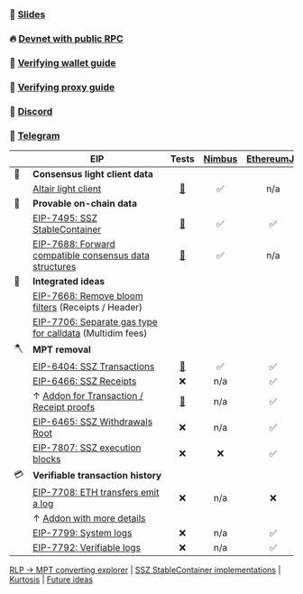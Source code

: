 ### 🛝 [Slides](./slides.pdf)
### 🔥 [Devnet with public RPC](https://ssz-devnet-0.ethpandaops.io)
### 📱 [Verifying wallet guide](./app.md)
### 🔮 [Verifying proxy guide](./rpc.md)
### 💬 [Discord](https://discord.gg/xUmjdjzMNY)
### 📠 [Telegram](https://t.me/+ZJqjzyCQWB8xNzE0)

|| EIP| Tests | [Nimbus](https://github.com/status-im/nimbus-eth2) | [EthereumJS](https://github.com/ethereumjs/ethereumjs-monorepo) | [Helios](https://github.com/a16z/helios) |
| - | - | :-: | :-: | :-: | :-: |
| 🐣 | **Consensus light client data**
|| [Altair light client](https://github.com/ethereum/consensus-specs/blob/dev/specs/altair/light-client/sync-protocol.md) | [🔗](https://github.com/ethereum/consensus-specs/tree/dev/tests/formats/light_client) | ✅ | n/a | ✅ |
| 🦒 | **Provable on-chain data**
|| [EIP-7495: SSZ StableContainer](https://eips.ethereum.org/EIPS/eip-7495) | [🔗](https://github.com/ethereum/consensus-specs/pull/3777) | ✅ | ✅ | ✅ |
|| [EIP-7688: Forward compatible consensus data structures](https://eips.ethereum.org/EIPS/eip-7688) | [🔗](https://github.com/ethereum/consensus-specs/pull/3844) | ✅ | n/a | ✅ |
| 🐼 | **Integrated ideas**
|| [EIP-7668: Remove bloom filters](https://eips.ethereum.org/EIPS/eip-7668) (Receipts / Header)
|| [EIP-7706: Separate gas type for calldata](https://eips.ethereum.org/EIPS/eip-7706) (Multidim fees)
| 🪓 | **MPT removal**
|| [EIP-6404: SSZ Transactions](https://eips.ethereum.org/EIPS/eip-6404) | [🔗](https://github.com/etan-status/latest_fork_tests/commit/eip-6404) | ✅ | ✅ | ✅ |
|| [EIP-6466: SSZ Receipts](https://eips.ethereum.org/EIPS/eip-6466) | ❌ | n/a | ✅ | ❌ |
|| ↑ [Addon for Transaction / Receipt proofs](https://github.com/ethereum/EIPs/pull/8884/files) | [🔗](https://github.com/ethereum/EIPs/blob/737c2c2ec68715a07534318aa67a21bd907e81ec/EIPS/eip-%23%23%23%23.md#test-cases) | n/a | ✅ | ❌ |
|| [EIP-6465: SSZ Withdrawals Root](https://eips.ethereum.org/EIPS/eip-6465) | ❌ | n/a | ✅ | ✅ |
|| [EIP-7807: SSZ execution blocks](https://github.com/ethereum/EIPs/pull/9017/files) | ❌ | ❌ | ✅ | ❌ |
| 💳 | **<nobr>Verifiable transaction history</nobr>**
|| [EIP-7708: ETH transfers emit a log](https://eips.ethereum.org/EIPS/eip-7708) | ❌ | n/a | ❌ | ❌ |
|| ↑ [Addon with more details](https://github.com/ethereum/EIPs/pull/9003/files)
|| [EIP-7799: System logs](https://eips.ethereum.org/EIPS/eip-7799) | ❌ | n/a | ✅ | ❌ |
|| [EIP-7792: Verifiable logs](https://eips.ethereum.org/EIPS/eip-7792) | ❌ | n/a | ✅ | ❌ |

[RLP -> MPT converting explorer](https://eth-light.xyz) \| [SSZ StableContainer implementations](https://stabilitynow.box) \| [Kurtosis](./network_params_fusaka-light.yaml) \| [Future ideas](./future.md)
